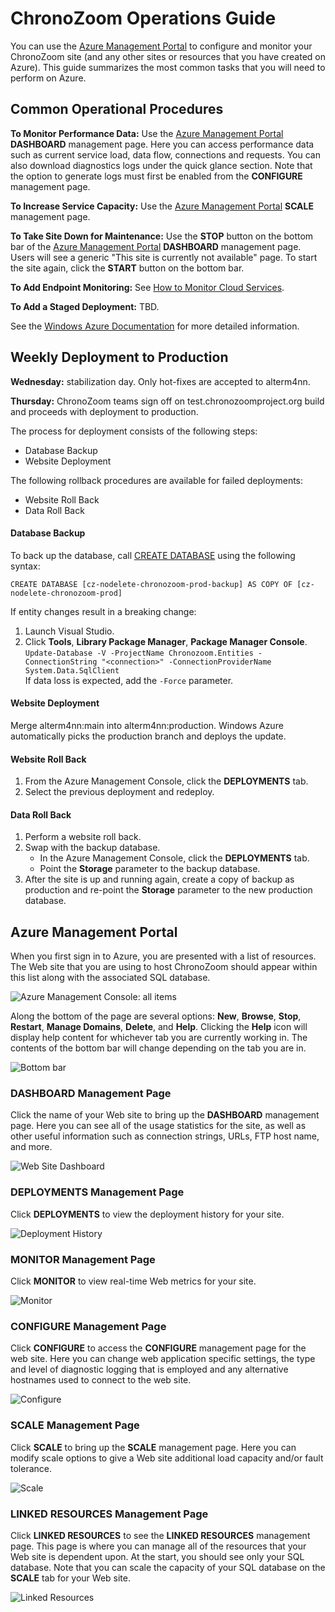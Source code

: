 # ChronoZoom Operations Guide #
You can use the [Azure Management Portal](https://manage.windowsazure.com/) to configure and monitor your ChronoZoom site (and any other sites or resources that you have created on Azure). This guide summarizes the most common tasks that you will need to perform on Azure.
 
## Common Operational Procedures ## 

**To Monitor Performance Data:** Use the [Azure Management Portal](https://manage.windowsazure.com/) **DASHBOARD** management page. Here you can access performance data such as current service load, data flow, connections and requests. You can also download diagnostics logs under the quick glance section. Note that the option to generate logs must first be enabled from the **CONFIGURE** management page.

**To Increase Service Capacity:** Use the [Azure Management Portal](https://manage.windowsazure.com/) **SCALE** management page. 

**To Take Site Down for Maintenance:** Use the **STOP** button on the bottom bar of the [Azure Management Portal](https://manage.windowsazure.com/) **DASHBOARD** management page. Users will see a generic "This site is currently not available" page. To start the site again, click the **START** button on the bottom bar.

**To Add Endpoint Monitoring:** See [How to Monitor Cloud Services](http://www.windowsazure.com/en-us/manage/services/cloud-services/how-to-monitor-a-cloud-service/#endpointstatus).

**To Add a Staged Deployment:** TBD.

See the [Windows Azure Documentation](http://www.windowsazure.com/en-us/documentation/) for more detailed information.

## Weekly Deployment to Production ##
**Wednesday:** stabilization day. Only hot-fixes are accepted to alterm4nn.

**Thursday:** ChronoZoom teams sign off on test.chronozoomproject.org build and proceeds with deployment to production.

The process for deployment consists of the following steps:
- Database Backup
- Website Deployment

The following rollback procedures are available for failed deployments:
- Website Roll Back
- Data Roll Back

#### Database Backup ####
To back up the database, call [CREATE DATABASE](http://msdn.microsoft.com/en-us/library/windowsazure/ee336274.aspx) using the following syntax:

`CREATE DATABASE [cz-nodelete-chronozoom-prod-backup] AS COPY OF [cz-nodelete-chronozoom-prod]`

If entity changes result in a breaking change:
1. Launch Visual Studio.
2. Click **Tools**, **Library Package Manager**, **Package Manager Console**.
    `Update-Database -V -ProjectName Chronozoom.Entities -ConnectionString "<connection>" -ConnectionProviderName System.Data.SqlClient`    
If data loss is expected, add the `-Force` parameter.


#### Website Deployment ####

Merge alterm4nn:main into alterm4nn:production. Windows Azure automatically picks the production branch and deploys the update.

#### Website Roll Back ####
1. From the Azure Management Console, click the **DEPLOYMENTS** tab.
2. Select the previous deployment and redeploy.

#### Data Roll Back ####
1. Perform a website roll back.
2. Swap with the backup database.
    - In the Azure Management Console, click the **DEPLOYMENTS** tab.
    - Point the **Storage** parameter to the backup database.
3. After the site is up and running again, create a copy of backup as production and re-point the **Storage** parameter to the new production database.

## Azure Management Portal ##

When you first sign in to Azure, you are presented with a list of resources. The Web site that you are using to host ChronoZoom should appear within this list along with the associated SQL database.

![Azure Management Console: all items](images/ops_guide-1.png)

Along the bottom of the page are several options: **New**, **Browse**, **Stop**, **Restart**, **Manage Domains**, **Delete**, and **Help**. Clicking the **Help** icon will display help content for whichever tab you are currently working in. The contents of the bottom bar will change depending on the tab you are in.  

![Bottom bar](images/ops_guide-0.png)
 
### DASHBOARD Management Page ###
Click the name of your Web site to bring up the **DASHBOARD** management page. Here you can see all of the usage statistics for the site, as well as other useful information such as connection strings, URLs, FTP host name, and more.

![Web Site Dashboard](images/ops_guide-2.png)

### DEPLOYMENTS Management Page ###
Click **DEPLOYMENTS** to view the deployment history for your site.

![Deployment History](images/ops_guide-3.png)

### MONITOR Management Page ###
Click **MONITOR** to view real-time Web metrics for your site.

![Monitor](images/ops_guide-4.png)

### CONFIGURE Management Page ###
Click **CONFIGURE** to access the **CONFIGURE** management page for the web site. Here you can change web application specific settings, the type and level of diagnostic logging that is employed and any alternative hostnames used to connect to the web site.

![Configure](images/ops_guide-5.png)

### SCALE Management Page ###
Click **SCALE** to bring up the **SCALE** management page. Here you can modify scale options to give a Web site additional load capacity and/or fault tolerance.

![Scale](images/ops_guide-7.png)

### LINKED RESOURCES Management Page ###
Click **LINKED RESOURCES** to see the **LINKED RESOURCES** management page. This page is where you can manage all of the resources that your Web site is dependent upon. At the start, you should see only your SQL database. Note that you can scale the capacity of your SQL database on the **SCALE** tab for your Web site.

![Linked Resources](images/ops_guide-6.png)
